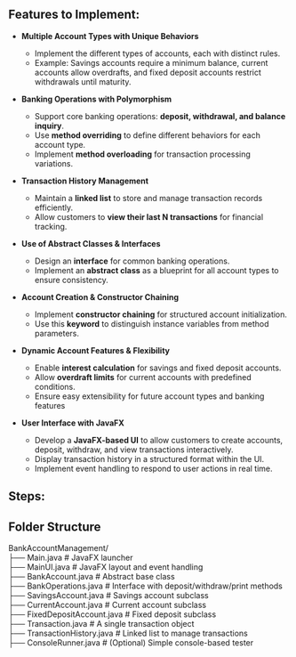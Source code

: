 ## **Features to Implement:**

- **Multiple Account Types with Unique Behaviors**
    - Implement the different types of accounts, each with distinct rules.
    - Example: Savings accounts require a minimum balance, current accounts allow overdrafts, and fixed deposit accounts restrict withdrawals until maturity.
  

- **Banking Operations with Polymorphism**
    - Support core banking operations: **deposit, withdrawal, and balance inquiry**.
    - Use **method overriding** to define different behaviors for each account type.
    - Implement **method overloading** for transaction processing variations.
  

- **Transaction History Management**
    - Maintain a **linked list** to store and manage transaction records efficiently.
    - Allow customers to **view their last N transactions** for financial tracking.


- **Use of Abstract Classes & Interfaces**
    - Design an **interface** for common banking operations.
    - Implement an **abstract class** as a blueprint for all account types to ensure consistency.


- **Account Creation & Constructor Chaining**
    - Implement **constructor chaining** for structured account initialization.
    - Use this **keyword** to distinguish instance variables from method parameters.


- **Dynamic Account Features & Flexibility**
    - Enable **interest calculation** for savings and fixed deposit accounts.
    - Allow **overdraft limits** for current accounts with predefined conditions.
    - Ensure easy extensibility for future account types and banking features


- **User Interface with JavaFX**
    - Develop a **JavaFX-based UI** to allow customers to create accounts, deposit, withdraw, and view transactions interactively.
    - Display transaction history in a structured format within the UI.
    - Implement event handling to respond to user actions in real time.

## **Steps**:

## Folder Structure 
BankAccountManagement/  
├── Main.java                  # JavaFX launcher  
├── MainUI.java                # JavaFX layout and event handling  
├── BankAccount.java           # Abstract base class  
├── BankOperations.java        # Interface with deposit/withdraw/print methods  
├── SavingsAccount.java        # Savings account subclass   
├── CurrentAccount.java        # Current account subclass    
├── FixedDepositAccount.java   # Fixed deposit subclass  
├── Transaction.java           # A single transaction object  
├── TransactionHistory.java    # Linked list to manage transactions  
├── ConsoleRunner.java         # (Optional) Simple console-based tester